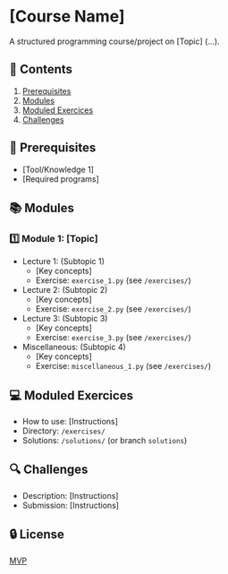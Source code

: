 # [Course Name]
A structured programming course/project on [Topic] (...).

## :floppy_disk: Contents
1. [Prerequisites](#prerequisites)
2. [Modules](#modules)
3. [Moduled Exercices](#moduled-exercices)
4. [Challenges](#Challenges)

## :open_file_folder: Prerequisites
- [Tool/Knowledge 1]
- [Required programs]

## :books: Modules
### :one: Module 1: [Topic]
- Lecture 1: (Subtopic 1)
  - [Key concepts]
  - Exercise: `exercise_1.py` (see `/exercises/`)
- Lecture 2: (Subtopic 2)
  - [Key concepts]
  - Exercise: `exercise_2.py` (see `/exercises/`)
- Lecture 3: (Subtopic 3)
  - [Key concepts]
  - Exercise: `exercise_3.py` (see `/exercises/`)
- Miscellaneous: (Subtopic 4)
  - [Key concepts]
  - Exercise: `miscellaneous_1.py` (see `/exercises/`)

## :computer: Moduled Exercices
- How to use: [Instructions]
- Directory: `/exercises/`
- Solutions: `/solutions/` (or branch `solutions`)

## :mag: Challenges
- Description: [Instructions]
- Submission: [Instructions]

## :lock: License
[MVP](LICENSE)